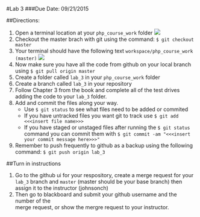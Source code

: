 #Lab 3
###Due Date: 09/21/2015

##Directions:
1) Open a terminal location at your ```php_course_work``` folder 
  ![](https://dl.dropboxusercontent.com/s/wn8dg3eq099dno7/2015-09-02%20at%207.42%20AM.png?dl=0)
1) Checkout the master brach with git using the command: ```$ git checkout master```
1) Your terminal should have the following text ```workspace/php_course_work (master)```
  ![](https://dl.dropboxusercontent.com/s/pbafbzkizoq2981/2015-09-02%20at%207.51%20AM.png?dl=0)
1) Now make sure you have all the code from github on your local branch using 
  ```$ git pull origin master```
1) Create a folder called ```lab_3``` in your ```php_course_work``` folder 
1) Create a branch called ```lab_3``` in your repository 
1) Follow Chapter 3 from the book and complete all of the test drives 
adding the code to your ```lab_3``` folder.
1) Add and commit the files along your way. 
    * Use ```$ git status``` to see what files need to be added or commited
    * If you have untracked files you want git to track use 
      ```$ git add <<<insert file name>>>```
    * If you have staged or unstaged files after running the ```$ git status``` 
      command you can commit them with 
      ```$ git commit -am "<<<insert your commit message here>>>"```
1) Remember to push frequently to github as a backup using the following command: 
  ```$ git push origin lab_3```


##Turn in instructions
1) Go to the github ui for your respository, create a merge request for your 
  ```lab_3``` branch and ```master``` (master should be your base branch) then 
  assign it to the instructor (johnsonch) 
1) Then go to blackboard and submit your github username and the number of the  
  merge request, or show the mergre request to your instructor.
